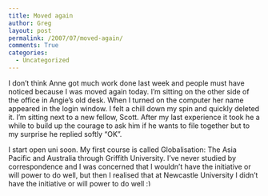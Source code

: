 ```yaml
---
title: Moved again
author: Greg
layout: post
permalink: /2007/07/moved-again/
comments: True
categories:
  - Uncategorized
---
```

I don&#8217;t think Anne got much work done last week and people must have noticed because I was moved again today. I&#8217;m sitting on the other side of the office in Angie&#8217;s old desk. When I turned on the computer her name appeared in the login window. I felt a chill down my spin and quickly deleted it. I&#8217;m sitting next to a new fellow, Scott. After my last experience it took he a while to build up the courage to ask him if he wants to file together but to my surprise he replied softly &#8220;OK&#8221;. 

I start open uni soon. My first course is called Globalisation: The Asia Pacific and Australia through Griffith University. I&#8217;ve never studied by correspondence and I was concerned that I wouldn&#8217;t have the initiative or will power to do well, but then I realised that at Newcastle University I didn&#8217;t have the initiative or will power to do well <img src="http://gregology.net/wp-includes/images/smilies/simple-smile.png" alt=":)" class="wp-smiley" style="height: 1em; max-height: 1em;" />